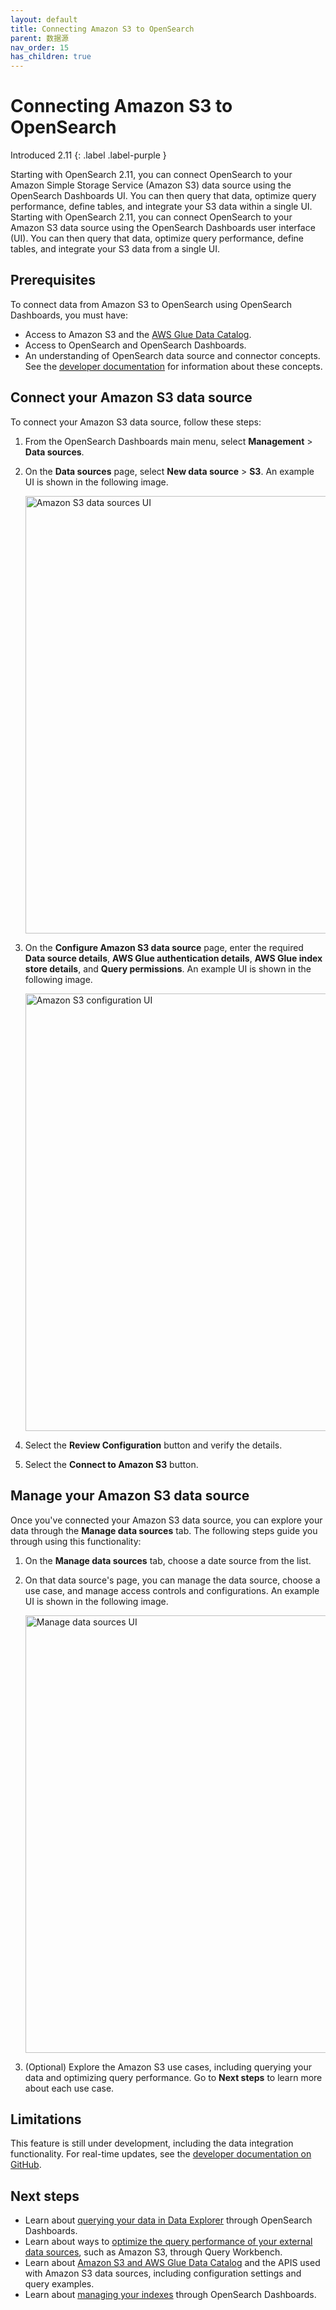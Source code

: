 ```yaml
---
layout: default
title: Connecting Amazon S3 to OpenSearch
parent: 数据源
nav_order: 15
has_children: true
---
```


# Connecting Amazon S3 to OpenSearch
Introduced 2.11
{: .label .label-purple }

Starting with OpenSearch 2.11, you can connect OpenSearch to your Amazon Simple Storage Service (Amazon S3) data source using the OpenSearch Dashboards UI. You can then query that data, optimize query performance, define tables, and integrate your S3 data within a single UI.  
Starting with OpenSearch 2.11, you can connect OpenSearch to your Amazon S3 data source using the OpenSearch Dashboards user interface (UI). You can then query that data, optimize query performance, define tables, and integrate your S3 data from a single UI.  

## Prerequisites

To connect data from Amazon S3 to OpenSearch using OpenSearch Dashboards, you must have:

- Access to Amazon S3 and the [AWS Glue Data Catalog](https://github.com/opensearch-project/sql/blob/main/docs/user/ppl/admin/connectors/s3glue_connector.rst#id2).
- Access to OpenSearch and OpenSearch Dashboards.
- An understanding of OpenSearch data source and connector concepts. See the [developer documentation](https://github.com/opensearch-project/sql/blob/main/docs/user/ppl/admin/datasources.rst#introduction) for information about these concepts.

## Connect your Amazon S3 data source 

To connect your Amazon S3 data source, follow these steps:

1. From the OpenSearch Dashboards main menu, select **Management** > **Data sources**.
2. On the **Data sources** page, select **New data source** > **S3**. An example UI is shown in the following image.

    <img src="{{site.url}}{{site.baseurl}}/images/dashboards/data-sources-UI.png" alt="Amazon S3 data sources UI" width="700"/>

3. On the **Configure Amazon S3 data source** page, enter the required **Data source details**, **AWS Glue authentication details**, **AWS Glue index store details**, and **Query permissions**. An example UI is shown in the following image.

    <img src="{{site.url}}{{site.baseurl}}/images/dashboards/S3-config-UI.png" alt="Amazon S3 configuration UI" width="700"/>

4. Select the **Review Configuration** button and verify the details.
5. Select the **Connect to Amazon S3** button.

## Manage your Amazon S3 data source

Once you've connected your Amazon S3 data source, you can explore your data through the **Manage data sources** tab. The following steps guide you through using this functionality:

1. On the **Manage data sources** tab, choose a date source from the list. 
2. On that data source's page, you can manage the data source, choose a use case, and manage access controls and configurations. An example UI is shown in the following image.

    <img src="{{site.url}}{{site.baseurl}}/images/dashboards/manage-data-source-UI.png" alt="Manage data sources UI" width="700"/>

3. (Optional) Explore the Amazon S3 use cases, including querying your data and optimizing query performance. Go to **Next steps** to learn more about each use case.

## Limitations

This feature is still under development, including the data integration functionality. For real-time updates, see the [developer documentation on GitHub](https://github.com/opensearch-project/opensearch-spark/blob/main/docs/index.md#limitations).

## Next steps

- Learn about [querying your data in Data Explorer]({{site.url}}{{site.baseurl}}/dashboards/management/query-data-source/) through OpenSearch Dashboards.
- Learn about ways to [optimize the query performance of your external data sources]({{site.url}}{{site.baseurl}}/dashboards/management/accelerate-external-data/), such as Amazon S3, through Query Workbench. 
- Learn about [Amazon S3 and AWS Glue Data Catalog](https://github.com/opensearch-project/sql/blob/main/docs/user/ppl/admin/connectors/s3glue_connector.rst) and the APIS used with Amazon S3 data sources, including configuration settings and query examples.
- Learn about [managing your indexes]({{site.url}}{{site.baseurl}}/dashboards/im-dashboards/index/) through OpenSearch Dashboards.
  
